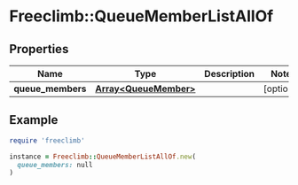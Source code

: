 # Freeclimb::QueueMemberListAllOf

## Properties

| Name | Type | Description | Notes |
| ---- | ---- | ----------- | ----- |
| **queue_members** | [**Array&lt;QueueMember&gt;**](QueueMember.md) |  | [optional] |

## Example

```ruby
require 'freeclimb'

instance = Freeclimb::QueueMemberListAllOf.new(
  queue_members: null
)
```

